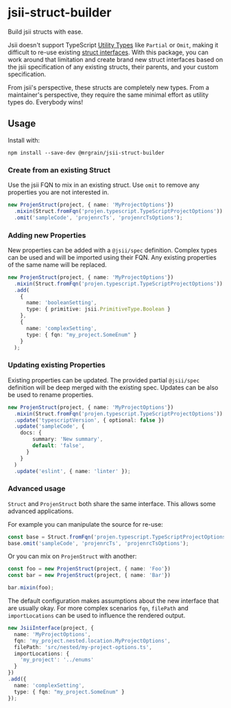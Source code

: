 # jsii-struct-builder

Build jsii structs with ease.

Jsii doesn't support TypeScript [Utility Types](https://www.typescriptlang.org/docs/handbook/utility-types.html) like `Partial` or `Omit`, making it difficult to re-use existing [struct interfaces](https://aws.github.io/jsii/specification/2-type-system/#structs).
With this package, you can work around that limitation and create brand new struct interfaces based on the jsii specification of any existing structs, their parents, and your custom specification.

From jsii's perspective, these structs are completely new types.
From a maintainer's perspective, they require the same minimal effort as utility types do.
Everybody wins!

## Usage

Install with:

```console
npm install --save-dev @mrgrain/jsii-struct-builder
```

### Create from an existing Struct

Use the jsii FQN to mix in an existing struct.
Use `omit` to remove any properties you are not interested in.

```ts
new ProjenStruct(project, { name: 'MyProjectOptions'})
  .mixin(Struct.fromFqn('projen.typescript.TypeScriptProjectOptions'))
  .omit('sampleCode', 'projenrcTs', 'projenrcTsOptions');
```

### Adding new Properties

New properties can be added with a `@jsii/spec` definition.
Complex types can be used and will be imported using their FQN.
Any existing properties of the same name will be replaced.

```ts
new ProjenStruct(project, { name: 'MyProjectOptions'})
  .mixin(Struct.fromFqn('projen.typescript.TypeScriptProjectOptions'))
  .add(
    {
      name: 'booleanSetting',
      type: { primitive: jsii.PrimitiveType.Boolean }
    },
    {
      name: 'complexSetting',
      type: { fqn: "my_project.SomeEnum" }
    }
  );
```

### Updating existing Properties

Existing properties can be updated.
The provided partial `@jsii/spec` definition will be deep merged with the existing spec.
Updates can be also be used to rename properties.

```ts
new ProjenStruct(project, { name: 'MyProjectOptions'})
  .mixin(Struct.fromFqn('projen.typescript.TypeScriptProjectOptions'))
  .update('typescriptVersion', { optional: false })
  .update('sampleCode', {
    docs: {
        summary: 'New summary',
        default: 'false',
      }
    }
  )
  .update('eslint', { name: 'linter' });
```

### Advanced usage

`Struct` and `ProjenStruct` both share the same interface.
This allows some advanced applications.

For example you can manipulate the source for re-use:

```ts
const base = Struct.fromFqn('projen.typescript.TypeScriptProjectOptions');
base.omit('sampleCode', 'projenrcTs', 'projenrcTsOptions');
```

Or you can mix on `ProjenStruct` with another:

```ts
const foo = new ProjenStruct(project, { name: 'Foo'})
const bar = new ProjenStruct(project, { name: 'Bar'})

bar.mixin(foo);
```

The default configuration makes assumptions about the new interface that are usually okay.
For more complex scenarios `fqn`, `filePath` and `importLocations` can be used to influence the rendered output.

```ts
new JsiiInterface(project, {
  name: 'MyProjectOptions',
  fqn: 'my_project.nested.location.MyProjectOptions',
  filePath: 'src/nested/my-project-options.ts',
  importLocations: {
    'my_project': '../enums'
  }
})
.add({
  name: 'complexSetting',
  type: { fqn: "my_project.SomeEnum" }
});
```
